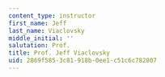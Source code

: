 ```yaml
---
content_type: instructor
first_name: Jeff
last_name: Viaclovsky
middle_initial: ''
salutation: Prof.
title: Prof. Jeff Viaclovsky
uid: 2869f585-3c81-918b-0ee1-c51c6c782807
---
```

